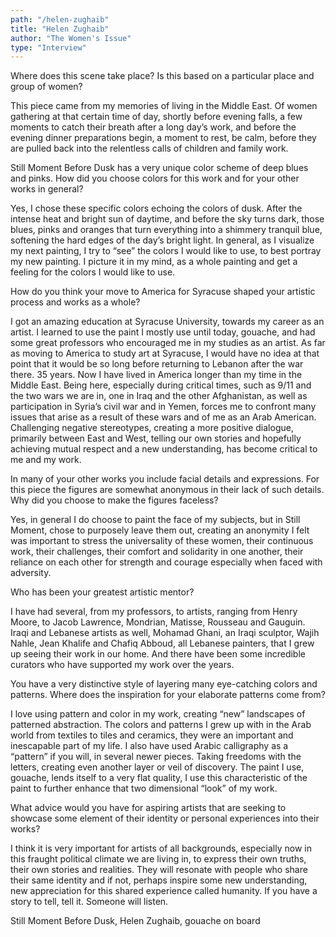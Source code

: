 ```yaml
---
path: "/helen-zughaib"
title: "Helen Zughaib"
author: "The Women's Issue"
type: "Interview"
---
```


Where does this scene take place? Is this based on a particular place and group of women?

This piece came from my memories of living in the Middle East. Of women gathering at that certain time of day, shortly before evening falls, a few moments to catch their breath after a long day’s work, and before the evening dinner preparations begin, a moment to rest, be calm, before they are pulled back into the relentless calls of children and family work.

Still Moment Before Dusk has a very unique color scheme of deep blues and pinks. How did you choose colors for this work and for your other works in general?

Yes, I chose these specific colors echoing the colors of dusk. After the intense heat and bright sun of daytime, and before the sky turns dark, those blues, pinks and oranges that turn everything into a shimmery tranquil blue, softening the hard edges of the day’s bright light. In general, as I visualize my next painting, I try to “see” the colors I would like to use, to best portray my new painting. I picture it in my mind, as a whole painting and get a feeling for the colors I would like to use.

How do you think your move to America for Syracuse shaped your artistic process and works as a whole?

I got an amazing education at Syracuse University, towards my career as an artist. I learned to use the paint I mostly use until today, gouache, and had some great professors who encouraged me in my studies as an artist. As far as moving to America to study art at Syracuse, I would have no idea at that point that it would be so long before returning to Lebanon after the war there. 35 years. Now I have lived in America longer than my time in the Middle East. Being here, especially during critical times, such as 9/11 and the two wars we are in, one in Iraq and the other Afghanistan, as well as participation in Syria’s civil war and in Yemen, forces me to confront many issues that arise as a result of these wars and of me as an Arab American. Challenging negative stereotypes, creating a more positive dialogue, primarily between East and West, telling our own stories and hopefully achieving mutual respect and a new understanding, has become critical to me and my work.


In many of your other works you include facial details and expressions. For this piece the figures are somewhat anonymous in their lack of such details. Why did you choose to make the figures faceless?

Yes, in general I do choose to paint the face of my subjects, but in Still Moment, chose to purposely leave them out, creating an anonymity I felt was important to stress the universality of these women, their continuous work, their challenges, their comfort and solidarity in one another, their reliance on each other for strength and courage especially when faced with adversity.

Who has been your greatest artistic mentor?

I have had several, from my professors, to artists, ranging from Henry Moore, to Jacob Lawrence, Mondrian, Matisse, Rousseau and Gauguin. Iraqi and Lebanese artists as well, Mohamad Ghani, an Iraqi sculptor, Wajih Nahle, Jean Khalife and Chafiq Abboud, all Lebanese painters, that I grew up seeing their work in our home. And there have been some incredible curators who have supported my work over the years.


You have a very distinctive style of layering many eye-catching colors and patterns. Where does the inspiration for your elaborate patterns come from?

I love using pattern and color in my work, creating “new” landscapes of patterned abstraction. The colors and patterns I grew up with in the Arab world from textiles to tiles and ceramics, they were an important and inescapable part of my life. I also have used Arabic calligraphy as a “pattern” if you will, in several newer pieces. Taking freedoms with the letters, creating even another layer or veil of discovery. The paint I use, gouache, lends itself to a very flat quality, I use this characteristic of the paint to further enhance that two dimensional “look” of my work.

What advice would you have for aspiring artists that are seeking to showcase some element of their identity or personal experiences into their works?

I think it is very important for artists of all backgrounds, especially now in this fraught political climate we are living in, to express their own truths, their own stories and realities. They will resonate with people who share their same identity and if not, perhaps inspire some new understanding, new appreciation for this shared experience called humanity. If you have a story to tell, tell it. Someone will listen.



Still Moment Before Dusk, Helen Zughaib, gouache on board
